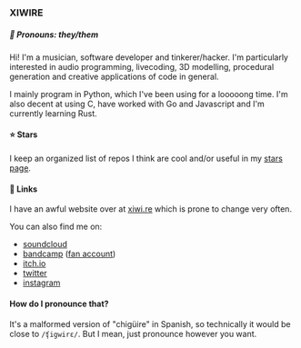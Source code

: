 ### XIWIRE

##### 💬 Pronouns: they/them

Hi! I'm a musician, software developer and tinkerer/hacker. I'm particularly interested in audio programming, livecoding, 3D modelling, procedural generation and creative applications of code in general.

I mainly program in Python, which I've been using for a looooong time. I'm also decent at using C, have worked with Go and Javascript and I'm currently learning Rust.

#### ⭐ Stars

I keep an organized list of repos I think are cool and/or useful in my [stars page](https://github.com/xiwire?tab=stars).

#### 🔗 Links

I have an awful website over at [xiwi.re](https://xiwi.re) which is prone to change very often.

You can also find me on:
- [soundcloud](https://soundcloud.com/xiwire)
- [bandcamp](https://xiwire.bandcamp.com) ([fan account](https://bandcamp.com/xiwire))
- [itch.io](https://xiwire.itch.io/)
- [twitter](https://twitter.com/xiwire_)
- [instagram](https://instagram.com/xiwire_)

#### How do I pronounce that?
It's a malformed version of "chigüire" in Spanish, so technically it would be close to `/ʧigwirɛ/`. But I mean, just pronounce however you want.
